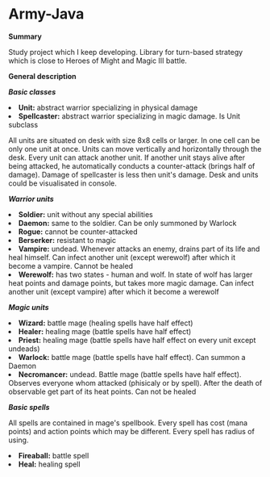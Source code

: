 # Army-Java

<b>Summary</b>

Study project which I keep developing.
Library for turn-based strategy which is close to Heroes of Might and Magic III battle.

<b>General description</b>

<b><i>Basic classes</i></b>
<li><b>Unit:</b> abstract warrior specializing in physical damage</li>
<li><b>Spellcaster:</b> abstract warrior specializing in magic damage. Is Unit subclass</li>

All units are situated on desk with size 8x8 cells or larger.
In one cell can be only one unit at once.
Units can move vertically and horizontally through the desk.
Every unit can attack another unit.
If another unit stays alive after being attacked, he automatically conducts a counter-attack (brings half of damage).
Damage of spellcaster is less then unit's damage.
Desk and units could be visualisated in console.

<b><i>Warrior units</i></b>
<li><b>Soldier:</b> unit without any special abilities</li>
<li><b>Daemon:</b> same to the soldier. Can be only summoned by Warlock</li>
<li><b>Rogue:</b> cannot be counter-attacked</li>
<li><b>Berserker:</b> resistant to magic</li>
<li><b>Vampire:</b> undead. Whenever attacks an enemy, drains part of its life and heal himself. Can infect another unit (except werewolf) after which it become a vampire. Cannot be healed</li>
<li><b>Werewolf:</b> has two states - human and wolf. In state of wolf has larger heat points and damage points, but takes more magic damage. Can infect another unit (except vampire) after which it become a werewolf</li>

<b><i>Magic units</i></b>
<li><b>Wizard:</b> battle mage (healing spells have half effect)</li>
<li><b>Healer:</b> healing mage (battle spells have half effect)</li>
<li><b>Priest:</b> healing mage (battle spells have half effect on every unit except undeads)</li>
<li><b>Warlock:</b> battle mage (battle spells have half effect). Can summon a Daemon</li>
<li><b>Necromancer:</b> undead. Battle mage (battle spells have half effect). Observes everyone whom attacked (phisicaly or by spell). After the death of observable get part of its heat points. Can not be healed</li>

<b><i>Basic spells</i></b>

All spells are contained in mage's spellbook.
Every spell has cost (mana points) and action points which may be different.
Every spell has radius of using.

<li><b>Fireaball:</b> battle spell</li>
<li><b>Heal:</b> healing spell</li>





